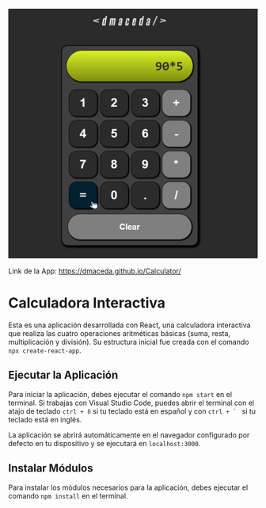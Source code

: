 ![Preview de la calculadora funcionando](https://github.com/dmaceda/Calculator/blob/master/src/imagenes/calculator.png)

Link de la App: https://dmaceda.github.io/Calculator/


# Calculadora Interactiva
Esta es una aplicación desarrollada con React, una calculadora interactiva que realiza las cuatro operaciones aritméticas básicas (suma, resta, multiplicación y división). 
Su estructura inicial fue creada con el comando `npx create-react-app`.

## Ejecutar la Aplicación
Para iniciar la aplicación, debes ejecutar el comando `npm start` en el terminal. Si trabajas con Visual Studio Code, puedes abrir el terminal con el atajo de teclado `ctrl + ñ` si tu teclado está en español y con ``ctrl + ` `` si tu teclado está en inglés.

La aplicación se abrirá automáticamente en el navegador configurado por defecto en tu dispositivo y se ejecutará en `localhost:3000`.

## Instalar Módulos
Para instalar los módulos necesarios para la aplicación, debes ejecutar el comando `npm install` en el terminal.
